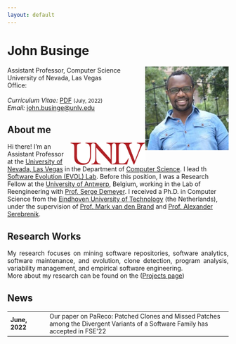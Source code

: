 ```yaml
---
layout: default
---
```


# John Businge
Assistant Professor, Computer Science <a href="/images/john.jpeg" target="_blank"><img src="/images/john.jpeg" alt="John Businge" style="width:190px;height:190px;" align="right"></a> <br>
University of Nevada, Las Vegas <br>
Office:  <br>
<br>
<em>Curriculum Vitae: </em><a href="/files/John_Businge_CV.pdf" target="_blank">PDF</a>  <small>(July, 2022)</small> <br>
<em>Email: </em><a href="mailto:john.businge@unlv.edu">john.businge@unlv.edu</a> <br>

<!--<hr width="600px"> -->

## About me
<a href="https://unlv.edu/" target="_blank"><img src="images/UNLV.jpeg" alt="UNLV" style="width:170px;" align="right"></a>

Hi there! I’m an Assistant Professor at the [University of Nevada, Las Vegas](https://www.unlv.edu/) in the Department of [Computer Science](https://www.unlv.edu/cs). I lead th [Software Evolution (EVOL) Lab](https://johnxu21.github.io/businge/evol/).
Before this position, I was a Research Fellow at the [University of Antwerp](https://www.uantwerpen.be/en/), Belgium, working in the Lab of Reengineering with [Prof. Serge Demeyer](https://www.uantwerpen.be/en/staff/serge-demeyer/). I received a Ph.D. in Computer Science from the [Eindhoven University of Technology](https://www.tue.nl/en/) (the Netherlands), under the supervision of [Prof. Mark van den Brand](https://www.tue.nl/en/research/researchers/mark-van-den-brand/) and [Prof. Alexander Serebrenik](https://www.win.tue.nl/~aserebre/). 


## Research Works

<p align="justify" style="max-width:600px">
My research focuses on mining software repositories, software analytics, software maintenance, and evolution, clone detection, program analysis, variability management, and empirical software engineering.
<!--a href="/evol/projects/" target="_blank"><img src="/images/logo.jpeg" alt="Logo" style="width:200px;height:77px;" align="right"></a--> <br>
More about my research can be found on the (<a href="https://johnxu21.github.io/evol/projects/" target="_blank">Projects page</a>)




## News
<!--<table style="white-space: nowrap;"> -->
<table>

<tr>
	<td width="75"><b>June, 2022</b></td>
	<td> Our paper on PaReco: Patched Clones and Missed Patches among the Divergent Variants of a Software Family has accepted in FSE'22</td> 
	</tr>

</table>
